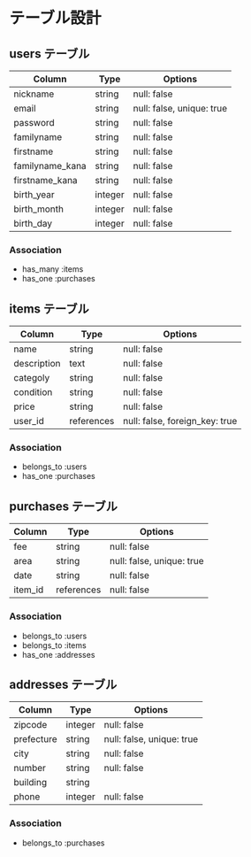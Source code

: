 # テーブル設計

## users テーブル

| Column             | Type    | Options     |
| ------------------ | ------  | ----------- |
| nickname           | string  | null: false |
| email              | string  | null: false, unique: true |
| password           | string  | null: false |
| familyname         | string  | null: false |
| firstname          | string  | null: false |
| familyname_kana    | string  | null: false |
| firstname_kana     | string  | null: false |
| birth_year         | integer | null: false |
| birth_month        | integer | null: false |
| birth_day          | integer | null: false |

### Association

- has_many :items
- has_one :purchases

## items テーブル

| Column       | Type       | Options                        |
| ------       | ------     | -----------                    |
| name         | string     | null: false                    |
| description  | text       | null: false                    |
| categoly     | string     | null: false                    |
| condition    | string     | null: false                    |
| price        | string     | null: false                    |
| user_id      | references  | null: false, foreign_key: true |

### Association

- belongs_to :users
- has_one :purchases

## purchases テーブル

| Column             | Type       | Options     |
| ------------------ | ------     | ----------- |
| fee                | string     | null: false |
| area               | string     | null: false, unique: true |
| date               | string     | null: false |
| item_id            | references | null: false |

### Association

- belongs_to :users
- belongs_to :items
- has_one :addresses

## addresses テーブル

| Column             | Type    | Options     |
| ------------------ | ------  | ----------- |
| zipcode            | integer | null: false |
| prefecture         | string  | null: false, unique: true |
| city               | string  | null: false |
| number             | string  | null: false |
| building           | string  |             |
| phone              | integer | null: false |

### Association

- belongs_to :purchases